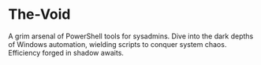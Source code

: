 # The-Void
A grim arsenal of PowerShell tools for sysadmins. Dive into the dark depths of Windows automation, wielding scripts to conquer system chaos. Efficiency forged in shadow awaits.
